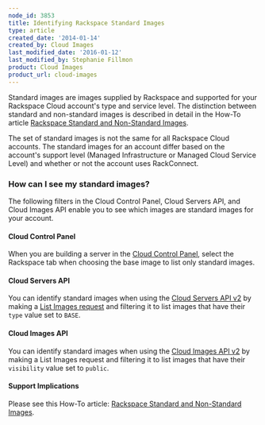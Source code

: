 ```yaml
---
node_id: 3853
title: Identifying Rackspace Standard Images
type: article
created_date: '2014-01-14'
created_by: Cloud Images
last_modified_date: '2016-01-12'
last_modified_by: Stephanie Fillmon
product: Cloud Images
product_url: cloud-images
---
```


Standard images are images supplied by Rackspace and supported for your
Rackspace Cloud account's type and service level.  The distinction
between standard and non-standard images is described in detail in the
How-To article [Rackspace Standard and Non-Standard
Images](/how-to/rackspace-standard-and-non-standard-images "Rackspace Standard and Non-Standard Images").

The set of standard images is not the same for all Rackspace Cloud
accounts.  The standard images for an account differ based on the
account's support level (Managed Infrastructure or Managed Cloud Service
Level) and whether or not the account uses RackConnect.

### How can I see my standard images?

The following filters in the Cloud Control Panel, Cloud Servers API, and
Cloud Images API enable you to see which images are standard images for
your account.

#### Cloud Control Panel

When you are building a server in the [Cloud Control
Panel](https://mycloud.rackspace.com), select the Rackspace tab when
choosing the base image to list only standard images.

#### Cloud Servers API

You can identify standard images when using the [Cloud Servers API
v2](https://developer.rackspace.com/docs/cloud-servers/v2/developer-guide/)
by making a [List Images
request](https://developer.rackspace.com/docs/cloud-servers/v2/developer-guide/#document-getting-started/create-server/list-images) and
filtering it to list images that have their `type` value set to `BASE`.

#### Cloud Images API

You can identify standard images when using the [Cloud Images API
v2](https://developer.rackspace.com/docs/cloud-images/v2/developer-guide/)
by making a List Images request and filtering it to list images that
have their `visibility` value set to `public`.

#### Support Implications

Please see this How-To article: [Rackspace Standard and
Non-Standard
Images](/how-to/rackspace-standard-and-non-standard-images "Rackspace Standard and Non-Standard Images").
